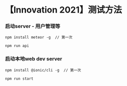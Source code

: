 # 【Innovation 2021】测试方法

### 启动server - 用户管理等
```
npm install meteor -g  // 第一次

npm run api
```


### 启动本地web dev server
```
npm install @ionic/cli -g  // 第一次

npm run start
```